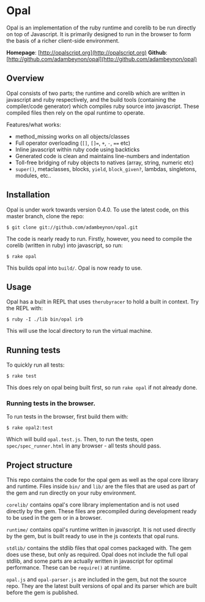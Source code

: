 Opal
====

Opal is an implementation of the ruby runtime and corelib to be run
directly on top of Javascript. It is primarily designed to run in the
browser to form the basis of a richer client-side environment.

**Homepage**:      [http://opalscript.org](http://opalscript.org)
**Github**:
[http://github.com/adambeynon/opal](http://github.com/adambeynon/opal)

Overview
--------

Opal consists of two parts; the runtime and corelib which are written in
javascript and ruby respectively, and the build tools (containing the
compiler/code generator) which compiles ruby source into javascript.
These compiled files then rely on the opal runtime to operate.

Features/what works:

* method\_missing works on all objects/classes
* Full operator overloading (`[]`, `[]=`, `+`, `-`, `==` etc)
* Inline javascript within ruby code using backticks
* Generated code is clean and maintains line-numbers and indentation
* Toll-free bridging of ruby objects to natives (array, string, numeric
  etc)
* `super()`, metaclasses, blocks, `yield`, `block_given?`, lambdas,
  singletons, modules, etc..

Installation
------------

Opal is under work towards version 0.4.0. To use the latest code, on
this master branch, clone the repo:

    $ git clone git://github.com/adambeynon/opal.git

The code is nearly ready to run. Firstly, however, you need to compile
the corelib (written in ruby) into javascript, so run:

    $ rake opal

This builds opal into `build/`. Opal is now ready to use.

Usage
-----

Opal has a built in REPL that uses `therubyracer` to hold a built in
context. Try the REPL with:

    $ ruby -I ./lib bin/opal irb

This will use the local directory to run the virtual machine.

Running tests
-------------

To quickly run all tests:

    $ rake test

This does rely on opal being built first, so run `rake opal` if not
already done.

### Running tests in the browser.

To run tests in the browser, first build them with:

    $ rake opal2:test

Which will build `opal.test.js`. Then, to run the tests, open
`spec/spec_runner.html` in any browser - all tests should pass.

Project structure
-----------------

This repo contains the code for the opal gem as well as the opal core
library and runtime. Files inside `bin/` and `lib/` are the files that
are used as part of the gem and run directly on your ruby environment.

`corelib/` contains opal's core library implementation and is not used
directly by the gem. These files are precompiled during development
ready to be used in the gem or in a browser.

`runtime/` contains opal's runtime written in javascript. It is not used
directly by the gem, but is built ready to use in the js contexts that
opal runs.

`stdlib/` contains the stdlib files that opal comes packaged with. The
gem does use these, but only as required. Opal does not include the full
opal stdlib, and some parts are actually written in javascript for
optimal performance. These can be `require()` at runtime.

`opal.js` and `opal-parser.js` are included in the gem, but not the
source repo. They are the latest built versions of opal and its parser
which are built before the gem is published.

